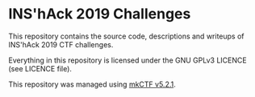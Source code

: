 # INS'hAck 2019 Challenges

This repository contains the source code, descriptions and writeups of INS'hAck 2019 CTF challenges.

Everything in this repository is licensed under the GNU GPLv3 LICENCE (see LICENCE file).

This repository was managed using [mkCTF v5.2.1](https://github.com/koromodako/mkctf/releases/tag/5.2.1).

